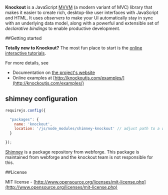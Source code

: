 **Knockout** is a JavaScript [MVVM](http://en.wikipedia.org/wiki/Model_View_ViewModel) (a modern variant of MVC) library that makes it easier to create rich, desktop-like user interfaces with JavaScript and HTML. It uses *observers* to make your UI automatically stay in sync with an underlying data model, along with a powerful and extensible set of *declarative bindings* to enable productive development.

##Getting started

**Totally new to Knockout?** The most fun place to start is the [online interactive tutorials](http://learn.knockoutjs.com/).

For more details, see

 * Documentation on [the project's website](http://knockoutjs.com/documentation/introduction.html)
 * Online examples at [http://knockoutjs.com/examples/](http://knockoutjs.com/examples/)

## shimney configuration

```javascript
requirejs.config({

  "packages": {
    name: 'knockout',
    location: '/js/node_modules/shimney-knockout' // adjust path to a web url to your npm_modules repository
  }

});
```

[Shimney](https://github.com/webforge-labs/shimney-js) is a package repository from webforge. This package is maintained from webforge and the knockout team is not responsible for this.

##License

MIT license - [http://www.opensource.org/licenses/mit-license.php](http://www.opensource.org/licenses/mit-license.php)

